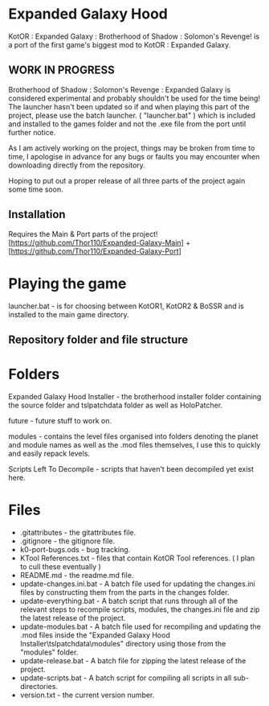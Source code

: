 # Expanded Galaxy Hood
KotOR : Expanded Galaxy : Brotherhood of Shadow : Solomon's Revenge! is a port of the first game's biggest mod to KotOR : Expanded Galaxy.

## WORK IN PROGRESS

Brotherhood of Shadow : Solomon's Revenge : Expanded Galaxy is considered experimental and probably shouldn't be used for the time being! The launcher hasn't been updated so if and when playing this part of the project, please use the batch launcher. ( "launcher.bat" ) which is included and installed to the games folder and not the .exe file from the port until further notice.

As I am actively working on the project, things may be broken from time to time, I apologise in advance for any bugs or faults you may encounter when downloading directly from the repository.

Hoping to put out a proper release of all three parts of the project again some time soon.

## Installation

Requires the Main & Port parts of the project! [https://github.com/Thor110/Expanded-Galaxy-Main] + [https://github.com/Thor110/Expanded-Galaxy-Port]

# Playing the game

launcher.bat - is for choosing between KotOR1, KotOR2 & BoSSR and is installed to the main game directory.

## Repository folder and file structure
# Folders
Expanded Galaxy Hood Installer - the brotherhood installer folder containing the source folder and tslpatchdata folder as well as HoloPatcher.

future - future stuff to work on.

modules - contains the level files organised into folders denoting the planet and module names as well as the .mod files themselves, I use this to quickly and easily repack levels.

Scripts Left To Decompile - scripts that haven't been decompiled yet exist here.

# Files
- .gitattributes - the gitattributes file.
- .gitignore - the gitignore file.
- k0-port-bugs.ods - bug tracking.
- KTool References.txt - files that contain KotOR Tool references. ( I plan to cull these eventually )
- README.md - the readme.md file.
- update-changes.ini.bat - A batch file used for updating the changes.ini files by constructing them from the parts in the changes folder.
- update-everything.bat - A batch script that runs through all of the relevant steps to recompile scripts, modules, the changes.ini file and zip the latest release of the project.
- update-modules.bat - A batch file used for recompiling and updating the .mod files inside the "Expanded Galaxy Hood Installer\tslpatchdata\modules" directory using those from the "modules" folder.
- update-release.bat - A batch file for zipping the latest release of the project.
- update-scripts.bat - A batch script for compiling all scripts in all sub-directories.
- version.txt - the current version number.